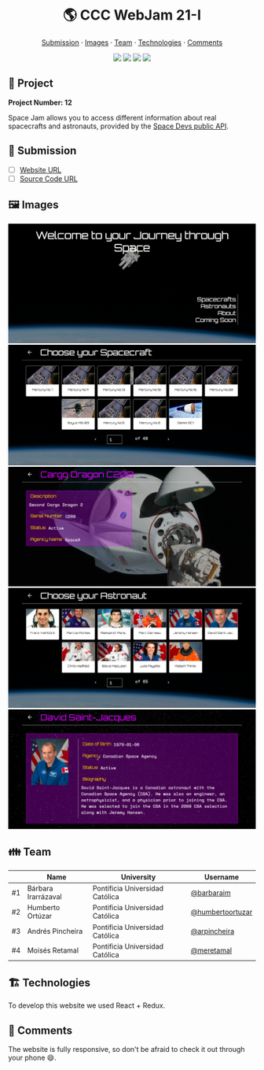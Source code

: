 <div align="center">
  <h1>🌎 CCC WebJam 21-I</h1>

  <a href="https://github.com/#Project">Submission</a> ·
  <a href="https://github.com/#Images">Images</a> ·
  <a href="https://github.com/#Team">Team</a> ·
  <a href="https://github.com/#Technologies">Technologies</a> ·
  <a href="https://github.com/#Comments">Comments</a>

  <img src="https://img.shields.io/static/v1?label=CCC&message=2021&color=yellow" />
  <img src="https://img.shields.io/static/v1?label=WebJam&message=21-I&color=blue" />
  <img src="https://img.shields.io/static/v1?label=Theme&message=Information&color=green" />
  <img src="https://img.shields.io/static/v1?label=Time&message=24h&color=orange" />
</div>


## 🎨 Project

**Project Number: 12**

Space Jam allows you to access different information about real spacecrafts and astronauts, provided by the [Space Devs public API](https://ll.thespacedevs.com/).

## 🎒 Submission

* [ ] [Website URL](https://spacejam.ml/)
* [ ] [Source Code URL](https://github.com/web-jam-g12/space-jam)

## 🖼️ Images

<div align="center">
  <img src="./docs/images/docs-1.png" />
  <img src="./docs/images/docs-2.png" />
  <img src="./docs/images/docs-5.png" />
  <img src="./docs/images/docs-3.png" />
  <img src="./docs/images/docs-4.png" />
</div>

## 👪 Team

||Name|University|Username
|-|-|-|-
|#1|Bárbara Irarrázaval|Pontificia Universidad Católica|[@barbaraim](https://github.com/barbaraim)
|#2|Humberto Ortúzar|Pontificia Universidad Católica|[@humbertoortuzar](https://github.com/humbertoortuzar)
|#3|Andrés Pincheira|Pontificia Universidad Católica|[@arpincheira](https://github.com/arpincheira)
|#4|Moisés Retamal|Pontificia Universidad Católica|[@meretamal](https://github.com/meretamal)

## 🏗️ Technologies

To develop this website we used React + Redux.

## 💬 Comments

The website is fully responsive, so don't be afraid to check it out through your phone 😄.
